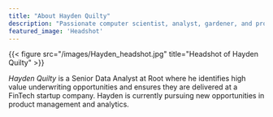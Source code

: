```yaml
---
title: "About Hayden Quilty"
description: "Passionate computer scientist, analyst, gardener, and product manager, posting about some of my interests."
featured_image: 'Headshot'
---
```

{{< figure src="/images/Hayden_headshot.jpg" title="Headshot of Hayden Quilty" >}}

_Hayden Quilty_ is a Senior Data Analyst at Root where he identifies high value underwriting opportunities and ensures they are delivered at a FinTech startup company. Hayden is currently pursuing new opportunities in product management and analytics.
